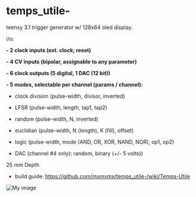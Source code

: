 temps_utile-
============

teensy 3.1 trigger generator w/ 128x64 oled display.


i/o:

**- 2 clock inputs (ext. clock; reset)**

**- 4 CV inputs (bipolar, assignable to any parameter)**

**- 6 clock outputs (5 digital, 1 DAC (12 bit))**

**- 5 modes, selectable per channel (params / channel):** 

- clock division (pulse-width, divisor, inverted)

- LFSR (pulse-width, length, tap1, tap2)

- random (pulse-width, N, inverted)

- euclidian (pulse-width, N (length), K (fill), offset)

- logic (pulse-width, mode (AND, OR, XOR, NAND, NOR), op1, op2)

- DAC (channel #4 only): random, binary (+/- 5 volts))

25 mm Depth

- build guide: https://github.com/mxmxmx/temps_utile-/wiki/Temps-Utile


![My image](https://farm4.staticflickr.com/3948/15552392087_8fb300d861_z.jpg)


